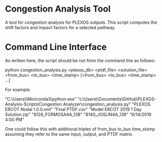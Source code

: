 # Congestion Analysis Tool

A tool for congestion analysis for PLEXOS outputs. This script computes the shift factors and impact factors for a selected pathway.

# Command Line Interface

As written here, the script should be run from the command line as follows:

python congestion_analysis.py <plexos_db> <ptdf_file> <solution_file> <from_bus> <to_bus> <time_stamp> [<from_bus> <to_bus> <time_stamp> ...]

For example

"C:\\Users\\<username>\Miniconda3\python.exe" "c:\\Users\\<username>\Documents\GitHub\PLEXOS-Analysis-Scripts\Congestion Analyzer\congestion_analysis.py" "PLEXOS ERCOT Nodal 1.0.0.xml" "Final PTDF.csv" "Model ERCOT 2019 1 Day  Solution.zip" "8126_FORMOSA4A_138" "8140_JOSLIN4A_138" "6/14/2019 4:00 PM"

One could follow this with additional triples of from_bus to_bus time_stamp assuming they refer to the same input, output, and PTDF matrix.
